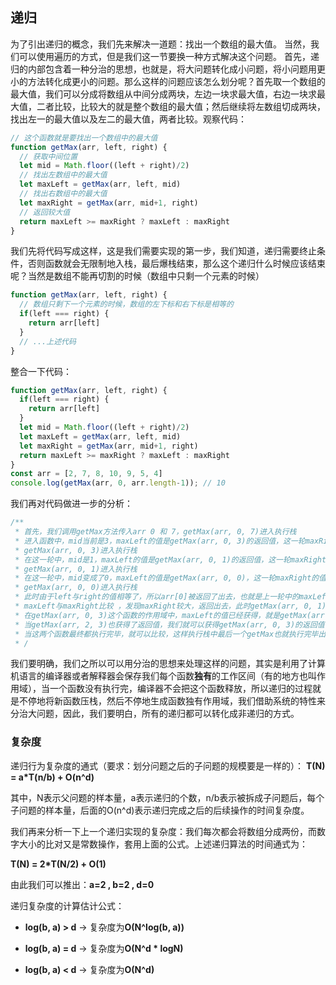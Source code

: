 ## 递归

为了引出递归的概念，我们先来解决一道题：找出一个数组的最大值。
当然，我们可以使用遍历的方式，但是我们这一节要换一种方式解决这个问题。
首先，递归的内部包含着一种分治的思想，也就是，将大问题转化成小问题，将小问题用更小的方法转化成更小的问题。那么这样的问题应该怎么划分呢？首先取一个数组的最大值，我们可以分成将数组从中间分成两块，左边一块求最大值，右边一块求最大值，二者比较，比较大的就是整个数组的最大值；然后继续将左数组切成两块，找出左一的最大值以及左二的最大值，两者比较。观察代码：

```javascript
// 这个函数就是要找出一个数组中的最大值
function getMax(arr, left, right) {
  // 获取中间位置
  let mid = Math.floor((left + right)/2)
  // 找出左数组中的最大值
  let maxLeft = getMax(arr, left, mid)
  // 找出右数组中的最大值
  let maxRight = getMax(arr, mid+1, right)
  // 返回较大值
  return maxLeft >= maxRight ? maxLeft : maxRight
}
```

我们先将代码写成这样，这是我们需要实现的第一步，我们知道，递归需要终止条件，否则函数就会无限制地入栈，最后爆栈结束，那么这个递归什么时候应该结束呢？当然是数组不能再切割的时候（数组中只剩一个元素的时候）

```javascript
function getMax(arr, left, right) {
  // 数组只剩下一个元素的时候，数组的左下标和右下标是相等的
  if(left === right) {
    return arr[left]
  }
  // ...上述代码
}
```

整合一下代码：
```javascript
function getMax(arr, left, right) {
  if(left === right) {
    return arr[left]
  }
  let mid = Math.floor((left + right)/2)
  let maxLeft = getMax(arr, left, mid)
  let maxRight = getMax(arr, mid+1, right)
  return maxLeft >= maxRight ? maxLeft : maxRight
}
const arr = [2, 7, 8, 10, 9, 5, 4]
console.log(getMax(arr, 0, arr.length-1)); // 10
```

我们再对代码做进一步的分析：

```javascript
/**
 * 首先，我们调用getMax方法传入arr 0 和 7，getMax(arr, 0, 7)进入执行栈
 * 进入函数中，mid当前是3，maxLeft的值是getMax(arr, 0, 3)的返回值，这一轮maxRight的值是getMax(arr, 4, 7)
 * getMax(arr, 0, 3)进入执行栈
 * 在这一轮中，mid是1，maxLeft的值是getMax(arr, 0, 1)的返回值，这一轮maxRight的值是getMax(arr, 2, 3)
 * getMax(arr, 0, 1)进入执行栈
 * 在这一轮中，mid变成了0，maxLeft的值是getMax(arr, 0, 0)，这一轮maxRight的值是getMax(arr, 1, 1)
 * getMax(arr, 0, 0)进入执行栈
 * 此时由于left与right的值相等了，所以arr[0]被返回了出去，也就是上一轮中的maxLeft的值变成了arr[0]，与此同时，arr[1]也被返回了出去赋值给了上一轮的maxRight
 * maxLeft与maxRight比较 ，发现maxRight较大，返回出去，此时getMax(arr, 0, 1)执行完毕，出栈
 * 在getMax(arr, 0, 3)这个函数的作用域中，maxLeft的值已经获得，就是getMax(arr, 0, 1)的值，所以当前要继续执行getMax(arr, 2, 3)，来获取maxRight的值，执行的顺序与上面类似
 * 当getMax(arr, 2, 3)也获得了返回值，我们就可以获得getMax(arr, 0, 3)的返回值，同样的，在getMax(arr, 0, 7)中，maxLeft的值已经获得，就是getMax(arr, 0, 3)的值，转而执行getMax(arr, 4, 7)的值
 * 当这两个函数最终都执行完毕，就可以比较，这样执行栈中最后一个getMax也就执行完毕出栈释放了。
 * /
```

我们要明确，我们之所以可以用分治的思想来处理这样的问题，其实是利用了计算机语言的编译器或者解释器会保存我们每个函数<strong>独有</strong>的工作区间（有的地方也叫作用域），当一个函数没有执行完，编译器不会把这个函数释放，所以递归的过程就是不停地将新函数压栈，然后不停地生成函数独有作用域，我们借助系统的特性来分治大问题，因此，我们要明白，所有的递归都可以转化成非递归的方式。

### 复杂度

递归行为复杂度的通式（要求：划分问题之后的子问题的规模要是一样的）：
<strong> T(N) = a*T(n/b) + O(n^d) </strong>

其中，N表示父问题的样本量，a表示递归的个数，n/b表示被拆成子问题后，每个子问题的样本量，后面的O(n^d)表示递归完成之后的后续操作的时间复杂度。

我们再来分析一下上一个递归实现的复杂度：我们每次都会将数组分成两份，而数字大小的比对又是常数操作，套用上面的公式。上述递归算法的时间通式为：

<strong>T(N) = 2*T(N/2) + O(1)</strong>

由此我们可以推出：<strong>a=2 , b=2 , d=0</strong>

递归复杂度的计算估计公式：

+ <strong>log(b, a) > d</strong> -> 复杂度为<strong>O(N^log(b, a))</strong>

+ <strong>log(b, a) = d</strong> -> 复杂度为<strong>O(N^d * logN)</strong>

+ <strong>log(b, a) < d</strong> -> 复杂度为<strong>O(N^d)</strong>
